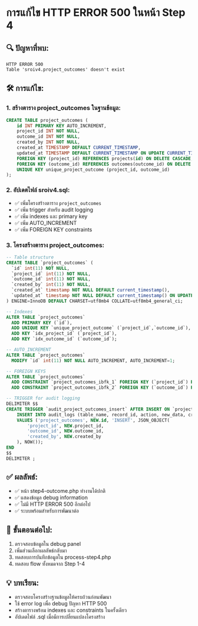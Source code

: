 # การแก้ไข HTTP ERROR 500 ในหน้า Step 4

## 🔍 **ปัญหาที่พบ:**

```
HTTP ERROR 500
Table 'sroiv4.project_outcomes' doesn't exist
```

## 🛠️ **การแก้ไข:**

### **1. สร้างตาราง project_outcomes ในฐานข้อมูล:**

```sql
CREATE TABLE project_outcomes (
    id INT PRIMARY KEY AUTO_INCREMENT,
    project_id INT NOT NULL,
    outcome_id INT NOT NULL,
    created_by INT NOT NULL,
    created_at TIMESTAMP DEFAULT CURRENT_TIMESTAMP,
    updated_at TIMESTAMP DEFAULT CURRENT_TIMESTAMP ON UPDATE CURRENT_TIMESTAMP,
    FOREIGN KEY (project_id) REFERENCES projects(id) ON DELETE CASCADE,
    FOREIGN KEY (outcome_id) REFERENCES outcomes(outcome_id) ON DELETE CASCADE,
    UNIQUE KEY unique_project_outcome (project_id, outcome_id)
);
```

### **2. อัปเดตไฟล์ sroiv4.sql:**

- ✅ เพิ่มโครงสร้างตาราง `project_outcomes`
- ✅ เพิ่ม trigger สำหรับ audit logging
- ✅ เพิ่ม indexes และ primary key
- ✅ เพิ่ม AUTO_INCREMENT
- ✅ เพิ่ม FOREIGN KEY constraints

### **3. โครงสร้างตาราง project_outcomes:**

```sql
-- Table structure
CREATE TABLE `project_outcomes` (
  `id` int(11) NOT NULL,
  `project_id` int(11) NOT NULL,
  `outcome_id` int(11) NOT NULL,
  `created_by` int(11) NOT NULL,
  `created_at` timestamp NOT NULL DEFAULT current_timestamp(),
  `updated_at` timestamp NOT NULL DEFAULT current_timestamp() ON UPDATE current_timestamp()
) ENGINE=InnoDB DEFAULT CHARSET=utf8mb4 COLLATE=utf8mb4_general_ci;

-- Indexes
ALTER TABLE `project_outcomes`
  ADD PRIMARY KEY (`id`),
  ADD UNIQUE KEY `unique_project_outcome` (`project_id`,`outcome_id`),
  ADD KEY `idx_project_id` (`project_id`),
  ADD KEY `idx_outcome_id` (`outcome_id`);

-- AUTO_INCREMENT
ALTER TABLE `project_outcomes`
  MODIFY `id` int(11) NOT NULL AUTO_INCREMENT, AUTO_INCREMENT=1;

-- FOREIGN KEYS
ALTER TABLE `project_outcomes`
  ADD CONSTRAINT `project_outcomes_ibfk_1` FOREIGN KEY (`project_id`) REFERENCES `projects` (`id`) ON DELETE CASCADE,
  ADD CONSTRAINT `project_outcomes_ibfk_2` FOREIGN KEY (`outcome_id`) REFERENCES `outcomes` (`outcome_id`) ON DELETE CASCADE;

-- TRIGGER for audit logging
DELIMITER $$
CREATE TRIGGER `audit_project_outcomes_insert` AFTER INSERT ON `project_outcomes` FOR EACH ROW BEGIN
    INSERT INTO audit_logs (table_name, record_id, action, new_data, created_at)
    VALUES ('project_outcomes', NEW.id, 'INSERT', JSON_OBJECT(
        'project_id', NEW.project_id,
        'outcome_id', NEW.outcome_id,
        'created_by', NEW.created_by
    ), NOW());
END
$$
DELIMITER ;
```

## ✅ **ผลลัพธ์:**

- ✅ หน้า step4-outcome.php ทำงานได้ปกติ
- ✅ แสดงข้อมูล debug information
- ✅ ไม่มี HTTP ERROR 500 อีกต่อไป
- ✅ ระบบพร้อมสำหรับการพัฒนาต่อ

## 🔄 **ขั้นตอนต่อไป:**

1. ตรวจสอบข้อมูลใน debug panel
2. เพิ่มส่วนเลือกผลลัพธ์กลับมา
3. ทดสอบการบันทึกข้อมูลใน process-step4.php
4. ทดสอบ flow ทั้งหมดจาก Step 1-4

## 💡 **บทเรียน:**

- ตรวจสอบโครงสร้างฐานข้อมูลให้ครบถ้วนก่อนพัฒนา
- ใช้ error log เพื่อ debug ปัญหา HTTP 500
- สร้างตารางพร้อม indexes และ constraints ในครั้งเดียว
- อัปเดตไฟล์ .sql เมื่อมีการเปลี่ยนแปลงโครงสร้าง
